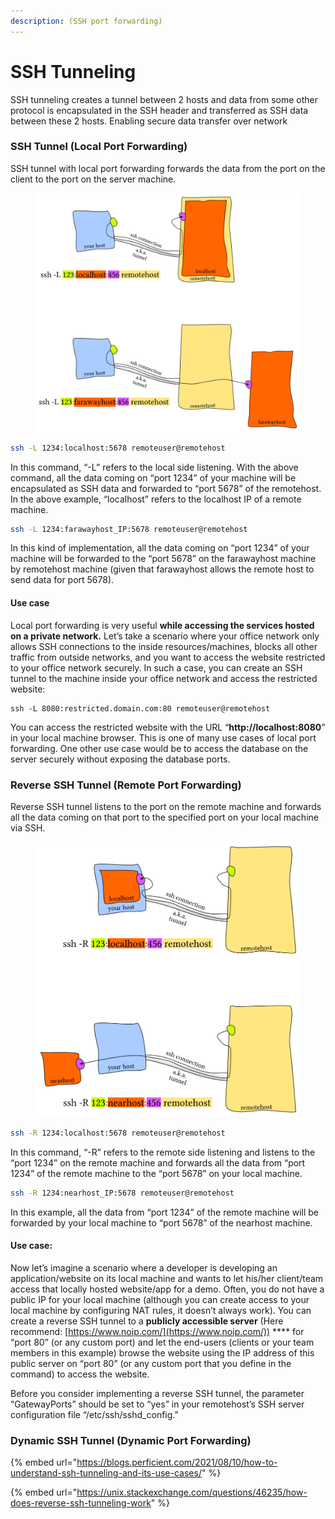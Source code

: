 ```yaml
---
description: (SSH port forwarding)
---
```


# SSH Tunneling

SSH tunneling creates a tunnel between 2 hosts and data from some other protocol is encapsulated in the SSH header and transferred as SSH data between these 2 hosts. Enabling secure data transfer over network

### SSH Tunnel (Local Port Forwarding)

SSH tunnel with local port forwarding forwards the data from the port on the client to the port on the server machine.

<figure><img src="../.gitbook/assets/image (7).png" alt=""><figcaption></figcaption></figure>

```bash
ssh -L 1234:localhost:5678 remoteuser@remotehost
```

In this command, “-L” refers to the local side listening. With the above command, all the data coming on “port 1234” of your machine will be encapsulated as SSH data and forwarded to “port 5678” of the remotehost. In the above example, “localhost” refers to the localhost IP of a remote machine.

```bash
ssh -L 1234:farawayhost_IP:5678 remoteuser@remotehost
```

In this kind of implementation, all the data coming on “port 1234” of your machine will be forwarded to the “port 5678” on the farawayhost machine by remotehost machine (given that farawayhost allows the remote host to send data for port 5678).

#### Use case

Local port forwarding is very useful **while accessing the services hosted on a private network.** Let’s take a scenario where your office network only allows SSH connections to the inside resources/machines, blocks all other traffic from outside networks, and you want to access the website restricted to your office network securely. In such a case, you can create an SSH tunnel to the machine inside your office network and access the restricted website:

```shell
ssh -L 8080:restricted.domain.com:80 remoteuser@remotehost
```

You can access the restricted website with the URL “**http://localhost:8080**” in your local machine browser. This is one of many use cases of local port forwarding. One other use case would be to access the database on the server securely without exposing the database ports.

### Reverse SSH Tunnel (Remote Port Forwarding)

Reverse SSH tunnel listens to the port on the remote machine and forwards all the data coming on that port to the specified port on your local machine via SSH.

<figure><img src="../.gitbook/assets/image (7) (4).png" alt=""><figcaption></figcaption></figure>

```bash
ssh -R 1234:localhost:5678 remoteuser@remotehost
```

In this command, “-R” refers to the remote side listening and listens to the “port 1234” on the remote machine and forwards all the data from “port 1234” of the remote machine to the “port 5678” on your local machine.

```bash
ssh -R 1234:nearhost_IP:5678 remoteuser@remotehost
```

In this example, all the data from “port 1234” of the remote machine will be forwarded by your local machine to “port 5678” of the nearhost machine.

#### Use case:

Now let’s imagine a scenario where a developer is developing an application/website on its local machine and wants to let his/her client/team access that locally hosted website/app for a demo. Often, you do not have a public IP for your local machine (although you can create access to your local machine by configuring NAT rules, it doesn’t always work). You can create a reverse SSH tunnel to a **publicly accessible server** (Here recommend: [https://www.noip.com/](https://www.noip.com/)) **** for “port 80” (or any custom port) and let the end-users (clients or your team members in this example) browse the website using the IP address of this public server on “port 80” (or any custom port that you define in the command) to access the website.

Before you consider implementing a reverse SSH tunnel, the parameter “GatewayPorts” should be set to “yes” in your remotehost’s SSH server configuration file “/etc/ssh/sshd\_config.”

### Dynamic SSH Tunnel (Dynamic Port Forwarding)

{% embed url="https://blogs.perficient.com/2021/08/10/how-to-understand-ssh-tunneling-and-its-use-cases/" %}

{% embed url="https://unix.stackexchange.com/questions/46235/how-does-reverse-ssh-tunneling-work" %}
